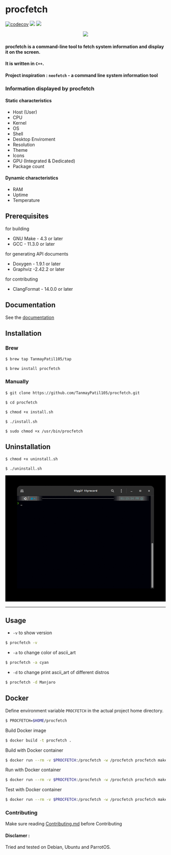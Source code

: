 # procfetch 
[![codecov](https://codecov.io/gh/TanmayPatil105/procfetch/branch/main/graph/badge.svg?token=QR6JGV3862)](https://codecov.io/gh/TanmayPatil105/procfetch)
![](https://github.com/TanmayPatil105/procfetch/actions/workflows/unit-test.yml/badge.svg)
![](https://github.com/TanmayPatil105/procfetch/actions/workflows/doxygen-gh-pages.yml/badge.svg)

<p align="center">
<img src="https://user-images.githubusercontent.com/92677342/205502731-328ab040-1df7-4b1b-bfa2-c5b84adafb85.png" width="1000">
</p>

#### procfetch is a command-line tool to fetch system information and display it on the screen. 
#### It is written in `C++`. 
#### Project inspiration : `neofetch` - a command line system information tool

### Information displayed by procfetch
#### Static characteristics

* Host (User)
* CPU
* Kernel
* OS
* Shell
* Desktop Enviroment
* Resolution
* Theme
* Icons
* GPU (Integrated & Dedicated)
* Package count

#### Dynamic characteristics
* RAM
* Uptime
* Temperature

## Prerequisites

for building

* GNU Make - 4.3 or later
* GCC - 11.3.0 or later

for generating API documents

* Doxygen - 1.9.1 or later
* Graphviz -2.42.2 or later

for contributing

* ClangFormat - 14.0.0 or later

## Documentation

See the [documentation](https://tanmaypatil105.github.io/procfetch/)

## Installation

### Brew
```
$ brew tap TanmayPatil105/tap
```
```
$ brew install procfetch
```

### Manually
```
$ git clone https://github.com/TanmayPatil105/procfetch.git
 ```

```
$ cd procfetch
```

```
$ chmod +x install.sh
```
```
$ ./install.sh
```
```
$ sudo chmod +x /usr/bin/procfetch
```
## Uninstallation
```
$ chmod +x uninstall.sh
```
```
$ ./uninstall.sh
```

![](./images/tty.gif)

<hr/>

## Usage

- `-v` to show version
```bash
$ procfetch -v
```

- `-a` to change color of ascii_art
```bash
$ procfetch -a cyan
```

- `-d` to change print ascii_art of different distros
```bash
$ procfetch -d Manjaro
```
## Docker

Define environment variable `PROCFETCH` in the actual project home directory.

```sh
$ PROCFETCH=$HOME/procfetch
```

Build Docker image

```sh
$ docker build -t procfetch .
```

Build with Docker container
```sh
$ docker run --rm -v $PROCFETCH:/procfetch -w /procfetch procfetch make
```

Run with Docker container
```sh
$ docker run --rm -v $PROCFETCH:/procfetch -w /procfetch procfetch make run
```

Test with Docker container
```sh
$ docker run --rm -v $PROCFETCH:/procfetch -w /procfetch procfetch make check
```

### Contributing

Make sure reading [Contributing.md](https://github.com/TanmayPatil105/procfetch/blob/main/CONTRIBUTING.md) before Contributing

#### Disclamer :
Tried and tested on Debian, Ubuntu and ParrotOS.

